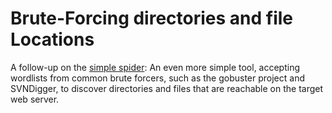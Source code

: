 # Brute-Forcing directories and file Locations

A follow-up on the [simple spider](/spider): An even more simple tool, accepting wordlists from common brute forcers, such as the gobuster project and SVNDigger, to discover directories and files that are reachable on the target web server.